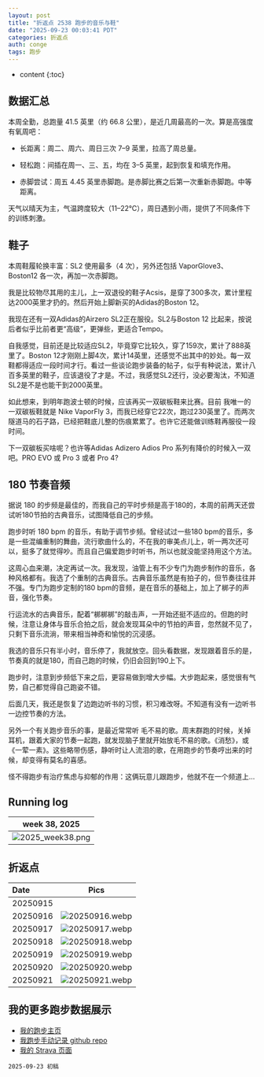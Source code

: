 ```yaml
---
layout: post
title: "折返点 2538 跑步的音乐与鞋"
date: "2025-09-23 00:03:41 PDT"
categories: 折返点
auth: conge
tags: 跑步
---
```

* content
{:toc}

## 数据汇总

本周全勤，总跑量 41.5 英里（约 66.8 公里），是近几周最高的一次。算是高强度有氧周吧：

* 长距离：周二、周六、周日三次 7–9 英里，拉高了周总量。

* 轻松跑：间插在周一、三、五，均在 3–5 英里，起到恢复和填充作用。

* 赤脚尝试：周五 4.45 英里赤脚跑。是赤脚比赛之后第一次重新赤脚跑。中等距离。




天气以晴天为主，气温跨度较大（11–22℃），周日遇到小雨，提供了不同条件下的训练刺激。

## 鞋子

本周鞋履轮换丰富：SL2 使用最多（4 次），另外还包括 VaporGlove3、Boston12 各一次，再加一次赤脚跑。

我是比较物尽其用的主儿，上一双退役的鞋子Acsis，是穿了300多次，累计里程达2000英里才扔的。然后开始上脚新买的Adidas的Boston 12。

我现在还有一双Adidas的Airzero SL2正在服役。SL2与Boston 12 比起来，按说后者似乎比前者更“高级”，更弹些，更适合Tempo。

自我感觉，目前还是比较适应SL2，毕竟穿它比较久，穿了159次，累计了888英里了。Boston 12才刚刚上脚4次，累计14英里，还感觉不出其中的妙处。每一双鞋都得适应一段时间才行。看过一些谈论跑步装备的帖子，似乎有种说法，累计八百多英里的鞋子，应该退役了才是。不过，我感觉SL2还行，没必要淘汰，不知道SL2是不是也能干到2000英里。

如此想来，到明年跑波士顿的时候，应该再买一双碳板鞋来比赛。目前 我唯一的一双碳板鞋就是 Nike VaporFly 3，而我已经穿它22次，跑过230英里了。而两次隧道马的石子路，已经把鞋底儿整的伤痕累累了。也许它还能做训练鞋再服役一段时间。

下一双碳板买啥呢？也许等Adidas Adizero Adios Pro 系列有降价的时候入一双吧。PRO EVO 或 Pro 3 或者 Pro 4?

## 180 节奏音频

据说 180 的步频是最佳的，而我自己的平时步频是高于180的，本周的前两天还尝试听180节拍的古典音乐，试图降低自己的步频。

跑步时听 180 bpm 的音乐，有助于调节步频。曾经试过一些180 bpm的音乐，多是一些混编重制的舞曲，流行歌曲什么的，不在我的审美点儿上，听一两次还可以，挺多了就觉得吵。而且自己偏爱跑步时听书，所以也就没能坚持用这个方法。

这周心血来潮，决定再试一次。我发现，油管上有不少专门为跑步制作的音乐，各种风格都有。我选了个重制的古典音乐。古典音乐虽然是有拍子的，但节奏往往并不强。专门为跑步定制的180 bpm的音频，是在音乐的基础上，加上了梆子的声音，强化节奏。

行运流水的古典音乐，配着“梆梆梆”的敲击声，一开始还挺不适应的。但跑的时候，注意让身体与音乐合拍之后，就会发现耳朵中的节拍的声音，忽然就不见了，只剩下音乐流淌，带来相当神奇和愉悦的沉浸感。

我选的音乐只有半小时，音乐停了，我就放空。回头看数据，发现跟着音乐的是，节奏真的就是180，而自己跑的时候，仍旧会回到190上下。

跑步时，注意到步频低下来之后，更容易做到增大步幅。大步跑起来，感觉很有气势，自己都觉得自己跑姿不错。

后面几天，我还是恢复了边跑边听书的习惯，积习难改呀。不知道有没有一边听书一边控节奏的方法。

另外一个有关跑步音乐的事，是最近常常听 毛不易的歌。周末群跑的时候，关掉耳机，跟着大家的节奏一起跑，就发现脑子里就开始放毛不易的歌。《消愁》，或《一荤一素》。这些略带伤感，静听时让人流泪的歌，在用跑步的节奏哼出来的时候，却变得有莫名的喜感。

怪不得跑步有治疗焦虑与抑郁的作用：这俩玩意儿跟跑步，他就不在一个频道上...

## Running log

|                             week 38, 2025                              |
| :--------------------------------------------------------------------: |
| ![2025_week38.png](https://s2.loli.net/2025/09/23/t4EH37FGwBbP91K.png) |

## 折返点

| Date     |                                Pics                                   |
| :------- | :-------------------------------------------------------------------: |
| 20250915 |  |
| 20250916 | ![20250916.webp](https://s2.loli.net/2025/09/23/ewAr2OuzpKqyhv7.webp) |
| 20250917 | ![20250917.webp](https://s2.loli.net/2025/09/23/F7pnAqmkVGguZ4D.webp) |
| 20250918 | ![20250918.webp](https://s2.loli.net/2025/09/23/J1BNRWrA7zU4Es9.webp) |
| 20250919 | ![20250919.webp](https://s2.loli.net/2025/09/23/WRqIvE2QNeoGlyY.webp) |
| 20250920 | ![20250920.webp](https://s2.loli.net/2025/09/23/eUNyLFWMKcIYR8i.webp) |
| 20250921 | ![20250921.webp](https://s2.loli.net/2025/09/23/l7FOnmzYZ9TfkyP.webp) |

## 我的更多跑步数据展示

*   [我的跑步主页](https://conge.livingwithfcs.org/running_page/)
*   [我跑步手动记录 github repo](https://github.com/conge/RunningStreak)
*   [我的 Strava 页面](https://www.strava.com/athletes/57680242)

```
2025-09-23 初稿
```